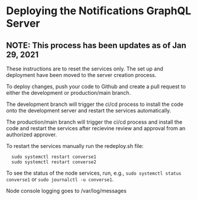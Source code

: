 # Deploying the Notifications GraphQL Server
## NOTE: This process has been updates as of Jan 29, 2021

These instructions are to reset the services only. The set up and deployment have been moved to the server creation process.

To deploy changes, push your code to Github and create a pull request to either the development or production/main branch.

The development branch will trigger the ci/cd process to install the code onto the development server and restart the services automatically.

The production/main branch will trigger the ci/cd process and install the code and restart the services after recievine review and approval from an authorized approver.

To restart the services manually run the redeploy.sh file:

````
  sudo systemctl restart converse1
  sudo systemctl restart converse2
````

To see the status of the node services, run, e.g., ````sudo systemctl status converse1```` or ````sudo journalctl -u converse1````.

Node console logging goes to /var/log/messages

